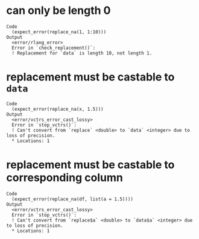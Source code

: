 # can only be length 0

    Code
      (expect_error(replace_na(1, 1:10)))
    Output
      <error/rlang_error>
      Error in `check_replacement()`:
      ! Replacement for `data` is length 10, not length 1.

# replacement must be castable to `data`

    Code
      (expect_error(replace_na(x, 1.5)))
    Output
      <error/vctrs_error_cast_lossy>
      Error in `stop_vctrs()`:
      ! Can't convert from `replace` <double> to `data` <integer> due to loss of precision.
      * Locations: 1

# replacement must be castable to corresponding column

    Code
      (expect_error(replace_na(df, list(a = 1.5))))
    Output
      <error/vctrs_error_cast_lossy>
      Error in `stop_vctrs()`:
      ! Can't convert from `replace$a` <double> to `data$a` <integer> due to loss of precision.
      * Locations: 1

